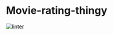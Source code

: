# Movie-rating-thingy
[![linter](https://github.com/lucas-gelinas/Movie-rating-thingy/workflows/linter/badge.svg)](https://github.com/marketplace/actions/super-linter)
